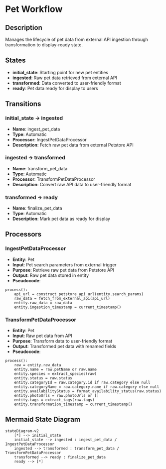 # Pet Workflow

## Description
Manages the lifecycle of pet data from external API ingestion through transformation to display-ready state.

## States
- **initial_state**: Starting point for new pet entities
- **ingested**: Raw pet data retrieved from external API
- **transformed**: Data converted to user-friendly format
- **ready**: Pet data ready for display to users

## Transitions

### initial_state → ingested
- **Name**: ingest_pet_data
- **Type**: Automatic
- **Processor**: IngestPetDataProcessor
- **Description**: Fetch raw pet data from external Petstore API

### ingested → transformed  
- **Name**: transform_pet_data
- **Type**: Automatic
- **Processor**: TransformPetDataProcessor
- **Description**: Convert raw API data to user-friendly format

### transformed → ready
- **Name**: finalize_pet_data
- **Type**: Automatic
- **Description**: Mark pet data as ready for display

## Processors

### IngestPetDataProcessor
- **Entity**: Pet
- **Input**: Pet search parameters from external trigger
- **Purpose**: Retrieve raw pet data from Petstore API
- **Output**: Raw pet data stored in entity
- **Pseudocode**:
```
process():
    api_url = construct_petstore_api_url(entity.search_params)
    raw_data = fetch_from_external_api(api_url)
    entity.raw_data = raw_data
    entity.ingestion_timestamp = current_timestamp()
```

### TransformPetDataProcessor  
- **Entity**: Pet
- **Input**: Raw pet data from API
- **Purpose**: Transform data to user-friendly format
- **Output**: Transformed pet data with renamed fields
- **Pseudocode**:
```
process():
    raw = entity.raw_data
    entity.name = raw.petName or raw.name
    entity.species = extract_species(raw)
    entity.status = raw.status
    entity.categoryId = raw.category.id if raw.category else null
    entity.categoryName = raw.category.name if raw.category else null
    entity.availabilityStatus = format_availability_status(raw.status)
    entity.photoUrls = raw.photoUrls or []
    entity.tags = extract_tags(raw.tags)
    entity.transformation_timestamp = current_timestamp()
```

## Mermaid State Diagram
```mermaid
stateDiagram-v2
    [*] --> initial_state
    initial_state --> ingested : ingest_pet_data / IngestPetDataProcessor
    ingested --> transformed : transform_pet_data / TransformPetDataProcessor  
    transformed --> ready : finalize_pet_data
    ready --> [*]
```
